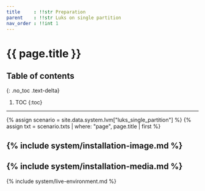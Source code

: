 ```yaml
---
title     : !!str Preparation
parent    : !!str Luks on single partition
nav_order : !!int 1
---
```


# {{ page.title }}

## Table of contents
{: .no_toc .text-delta}

1. TOC
{:toc}

---

{% assign scenario = site.data.system.lvm["luks_single_partition"] %}
{% assign txt = scenario.txts | where: "page", page.title | first %}

{% include system/installation-image.md %}
---
{% include system/installation-media.md %}
---
{% include system/live-environment.md %}
